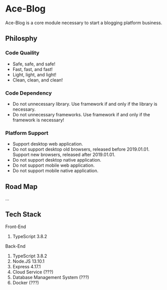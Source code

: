 # Ace-Blog
Ace-Blog is a core module necessary to start a blogging platform business.

## Philosphy
### Code Quaility
+ Safe, safe, and safe!
+ Fast, fast, and fast!
+ Light, light, and light!
+ Clean, clean, and clean!
### Code Dependency
+ Do not unnecessary library. Use framework if and only if the library is necessary.
+ Do not unnecessary frameworks. Use framework if and only if the framework is necessary!
### Platform Support
+ Support desktop web application.
+ Do not support desktop old browsers, released before 2019.01.01. Support new browsers, released after 2019.01.01.
+ Do not support desktop native application.
+ Do not support mobile web application.
+ Do not support mobile native application.

## Road Map
...

## Tech Stack
Front-End
1. TypeScript 3.8.2

Back-End
1. TypeScript 3.8.2
2. Node.JS 13.10.1
3. Express 4.17.1
4. Cloud Service (???)
5. Database Management System (???)
6. Docker (???)
